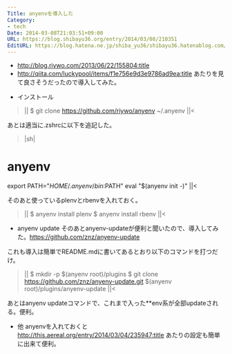 ```yaml
---
Title: anyenvを導入した
Category:
- tech
Date: 2014-03-08T21:03:51+09:00
URL: https://blog.shibayu36.org/entry/2014/03/08/210351
EditURL: https://blog.hatena.ne.jp/shiba_yu36/shibayu36.hatenablog.com/atom/entry/12921228815719599222
---
```


- http://blog.riywo.com/2013/06/22/155804:title
- http://qiita.com/luckypool/items/f1e756e9d3e9786ad9ea:title
あたりを見て良さそうだったので導入してみた。

* インストール
>||
$ git clone https://github.com/riywo/anyenv ~/.anyenv
||<

あとは適当に.zshrcに以下を追記した。
>|sh|
# anyenv
export PATH="$HOME/.anyenv/bin:$PATH"
eval "$(anyenv init -)"
||<

そのあと使っているplenvとrbenvを入れておく。
>||
$ anyenv install plenv
$ anyenv install rbenv
||<


* anyenv update
そのあとanyenv-updateが便利と聞いたので、導入してみた。https://github.com/znz/anyenv-update

これも導入は簡単でREADME.mdに書いてあるとおり以下のコマンドを打つだけ。
>||
$ mkdir -p $(anyenv root)/plugins
$ git clone https://github.com/znz/anyenv-update.git $(anyenv root)/plugins/anyenv-update
||<

あとはanyenv updateコマンドで、これまで入った**env系が全部updateされる。便利。


* 他
anyenvを入れておくと http://this.aereal.org/entry/2014/03/04/235947:title あたりの設定も簡単に出来て便利。
